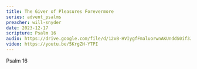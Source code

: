 ```yaml
---
title: The Giver of Pleasures Forevermore
series: advent_psalms
preacher: will-snyder
date: 2023-12-17
scripture: Psalm 16
audio: https://drive.google.com/file/d/12xB-HVIygfFmaluorwnAKUnddS0if3Je/view
video: https://youtu.be/5KrgZH-YTPI
---
```

P﻿salm 16